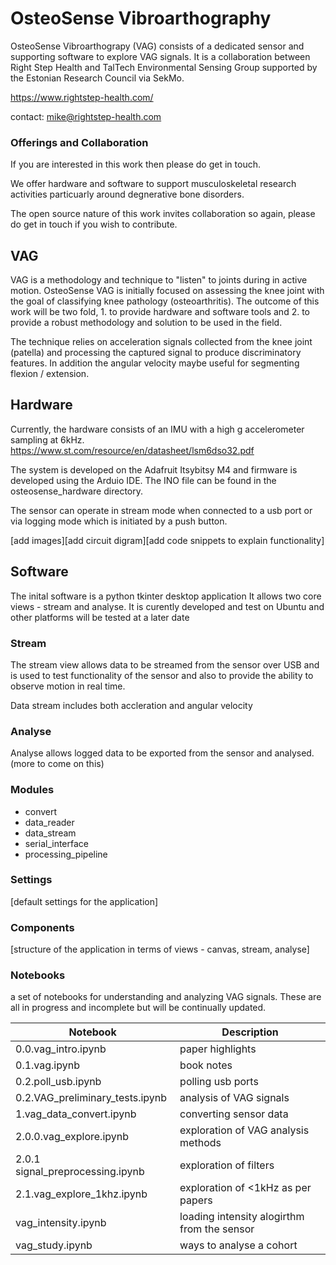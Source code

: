 # OsteoSense Vibroarthography

OsteoSense Vibroarthograpy (VAG) consists of a dedicated sensor and supporting software to explore VAG signals.  It is a collaboration between Right Step Health and TalTech Environmental Sensing Group supported by the Estonian Research Council via SekMo.

https://www.rightstep-health.com/

contact: mike@rightstep-health.com 

### Offerings and Collaboration
If you are interested in this work then please do get in touch.  

We offer hardware and software to support musculoskeletal research activities particuarly around degnerative bone disorders.

The open source nature of this work invites collaboration so again, please do get in touch if you wish to contribute.

## VAG
VAG is a methodology and technique to "listen" to joints during in active motion.  OsteoSense VAG is initially focused on assessing the knee joint with the goal of classifying knee pathology (osteoarthritis).  The outcome of this work will be two fold, 1. to provide hardware and software tools and 2. to provide a robust methodology and solution to be used in the field.

The technique relies on acceleration signals collected from the knee joint (patella) and processing the captured signal to produce discriminatory features. In addition the angular velocity maybe useful for segmenting flexion / extension.

## Hardware

Currently, the hardware consists of an IMU with a high g accelerometer sampling at 6kHz. https://www.st.com/resource/en/datasheet/lsm6dso32.pdf

The system is developed on the Adafruit Itsybitsy M4 and firmware is developed using the Arduio IDE.
The INO file can be found in the osteosense_hardware directory.

The sensor can operate in stream mode when connected to a usb port or via logging mode which is initiated by a push button. 

[add images][add circuit digram][add code snippets to explain functionality]

## Software
The inital software is a python tkinter desktop application
It allows two core views - stream and analyse. 
It is curently developed and test on Ubuntu and other platforms will be tested at a later date

### Stream
The stream view allows data to be streamed from the sensor over USB and is used to test functionality of the sensor and also to provide the ability to observe motion in real time.  

Data stream includes both accleration and angular velocity

### Analyse
Analyse allows  logged data to be exported from the sensor and analysed. (more to come on this)

### Modules
- convert
- data_reader
- data_stream
- serial_interface
- processing_pipeline
### Settings
[default settings for the application]
### Components
[structure of the application in terms of views - canvas, stream, analyse]
### Notebooks
a set of notebooks for understanding and analyzing VAG signals.  These are all in progress and incomplete but will be continually updated.

|  Notebook|Description  |
|--|--|
| 0.0.vag_intro.ipynb |	  paper highlights|
|0.1.vag.ipynb | book notes|
|0.2.poll_usb.ipynb | polling usb ports|
|0.2.VAG_preliminary_tests.ipynb | analysis of VAG signals |
|1.vag_data_convert.ipynb |converting sensor data |
|2.0.0.vag_explore.ipynb | exploration of VAG analysis methods|
|2.0.1 signal_preprocessing.ipynb| exploration of filters |
|2.1.vag_explore_1khz.ipynb | exploration of <1kHz as per papers|
|vag_intensity.ipynb| loading intensity alogirthm from the sensor|
|vag_study.ipynb| ways to analyse a cohort |



